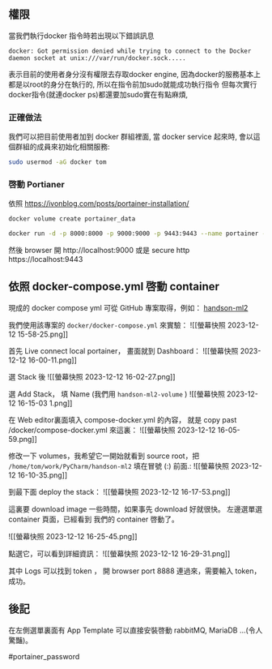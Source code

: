 ## 權限
當我們執行docker 指令時若出現以下錯誤訊息
```
docker: Got permission denied while trying to connect to the Docker daemon socket at unix:///var/run/docker.sock.....
```

表示目前的使用者身分沒有權限去存取docker engine, 因為docker的服務基本上都是以root的身分在執行的, 所以在指令前加sudo就能成功執行指令
但每次實行docker指令(就連docker ps)都還要加sudo實在有點麻煩,

### 正確做法
我們可以把目前使用者加到 docker 群組裡面, 當 docker service 起來時, 會以這個群組的成員來初始化相關服務:

``` bash
sudo usermod -aG docker tom
```

### 啓動 Portianer
依照
https://ivonblog.com/posts/portainer-installation/

```bash
docker volume create portainer_data
```

``` bash
docker run -d -p 8000:8000 -p 9000:9000 -p 9443:9443 --name portainer --restart=always -v /var/run/docker.sock:/var/run/docker.sock -v portainer_data:/data portainer/portainer-ce:latest
```

然後 browser 開 http://localhost:9000
或是 secure http  https://localhost:9443

## 依照 docker-compose.yml 啓動 container

現成的 docker compose yml 可從 GitHub 專案取得，例如：
[handson-ml2](git@github.com:ageron/handson-ml2.git)

我們使用該專案的 `docker/docker-compose.yml` 來實驗：
![[螢幕快照 2023-12-12 15-58-25.png]]

首先 Live connect local portainer， 畫面就到 Dashboard：
![[螢幕快照 2023-12-12 16-00-11.png]]

選 Stack 後
![[螢幕快照 2023-12-12 16-02-27.png]]

 選 Add Stack， 填 Name (我們用 `handson-ml2-volume` )
![[螢幕快照 2023-12-12 16-15-03 1.png]]

在 Web editor裏面填入 compose-docker.yml 的內容， 就是 copy past /docker/compose-docker.yml
來這裏：
![[螢幕快照 2023-12-12 16-05-59.png]]

修改一下 volumes，我希望它一開始就看到 source root，把 `/home/tom/work/PyCharm/handson-ml2` 填在冒號 (:) 前面.:
![[螢幕快照 2023-12-12 16-10-35.png]]

到最下面 deploy the stack：
![[螢幕快照 2023-12-12 16-17-53.png]]


這裏要 download image 一些時間，如果事先 download 好就很快。
左邊選單選 container 頁面，已經看到 我們的 container 啓動了。

![[螢幕快照 2023-12-12 16-25-45.png]]

點選它，可以看到詳細資訊：
![[螢幕快照 2023-12-12 16-29-31.png]]

其中 Logs 可以找到 token ， 開 browser port 8888 連過來，需要輸入 token，成功。

## 後記

在左側選單裏面有 App Template 可以直接安裝啓動 rabbitMQ, MariaDB ...(令人驚豔)。



#portainer_password 


